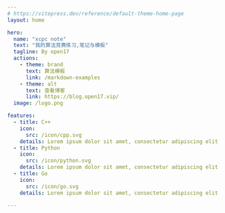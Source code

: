 ```yaml
---
# https://vitepress.dev/reference/default-theme-home-page
layout: home

hero:
  name: "xcpc note"
  text: "我的算法竞赛练习,笔记与模板"
  tagline: By open17
  actions:
    - theme: brand
      text: 算法模板
      link: /markdown-examples
    - theme: alt
      text: 查看博客
      link: https://blog.open17.vip/
  image: /logo.png

features:
  - title: C++
    icon: 
      src: /icon/cpp.svg
    details: Lorem ipsum dolor sit amet, consectetur adipiscing elit
  - title: Python
    icon: 
      src: /icon/python.svg
    details: Lorem ipsum dolor sit amet, consectetur adipiscing elit
  - title: Go
    icon: 
      src: /icon/go.svg
    details: Lorem ipsum dolor sit amet, consectetur adipiscing elit
    
---
```


